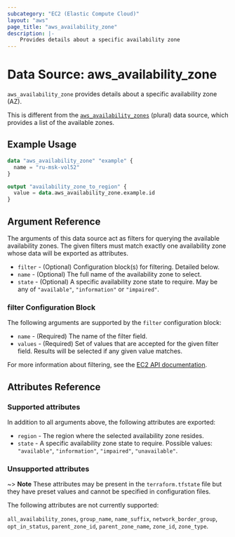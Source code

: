 ```yaml
---
subcategory: "EC2 (Elastic Compute Cloud)"
layout: "aws"
page_title: "aws_availability_zone"
description: |-
    Provides details about a specific availability zone
---
```


# Data Source: aws_availability_zone

`aws_availability_zone` provides details about a specific availability zone (AZ).

This is different from the [`aws_availability_zones`][tf-availability-zones] (plural) data source,
which provides a list of the available zones.

[tf-availability-zones]: availability_zones.html

## Example Usage

```terraform
data "aws_availability_zone" "example" {
  name = "ru-msk-vol52"
}

output "availability_zone_to_region" {
  value = data.aws_availability_zone.example.id
}
```

## Argument Reference

The arguments of this data source act as filters for querying the available
availability zones. The given filters must match exactly one availability
zone whose data will be exported as attributes.

* `filter` - (Optional) Configuration block(s) for filtering. Detailed below.
* `name` - (Optional) The full name of the availability zone to select.
* `state` - (Optional) A specific availability zone state to require. May be any of `"available"`, `"information"` or `"impaired"`.

### filter Configuration Block

The following arguments are supported by the `filter` configuration block:

* `name` - (Required) The name of the filter field.
* `values` - (Required) Set of values that are accepted for the given filter field. Results will be selected if any given value matches.

For more information about filtering, see the [EC2 API documentation][describe-azs].

[describe-azs]: https://docs.cloud.croc.ru/en/api/ec2/placements/DescribeAvailabilityZones.html

## Attributes Reference

### Supported attributes

In addition to all arguments above, the following attributes are exported:

* `region` - The region where the selected availability zone resides.
* `state` - A specific availability zone state to require. Possible values: `"available"`, `"information"`, `"impaired"`, `"unavailable"`.

### Unsupported attributes

~> **Note** These attributes may be present in the `terraform.tfstate` file but they have preset values and cannot be specified in configuration files.

The following attributes are not currently supported:

`all_availability_zones`, `group_name`, `name_suffix`, `network_border_group`, `opt_in_status`, `parent_zone_id`, `parent_zone_name`, `zone_id`, `zone_type`.
